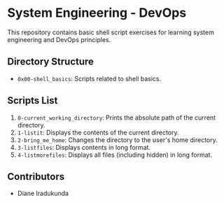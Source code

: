 # System Engineering - DevOps

This repository contains basic shell script exercises for learning system engineering and DevOps principles.

## Directory Structure

- `0x00-shell_basics`: Scripts related to shell basics.

## Scripts List

1. `0-current_working_directory`: Prints the absolute path of the current directory.
2. `1-listit`: Displays the contents of the current directory.
3. `2-bring_me_home`: Changes the directory to the user's home directory.
4. `3-listfiles`: Displays contents in long format.
5. `4-listmorefiles`: Displays all files (including hidden) in long format.

## Contributors

- Diane Iradukunda
